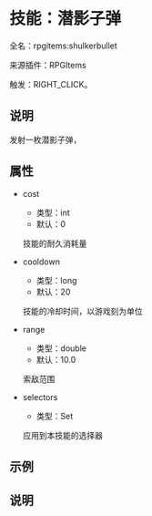 # 技能：潜影子弹

<!-- 本文件是通过游戏内 `/rpgitem gen-wiki` 命令生成的。 -->
<!-- 请只在对应的 "beginCustomXXXX" 与 "endCustomXXXX" 间编辑。  -->
<!-- 如果您想修改技能或其属性的描述， -->
<!-- 请修改 "resources/lang/zh_CN.yml" 中对应的项。 -->

全名：rpgitems:shulkerbullet

来源插件：RPGItems

触发：RIGHT_CLICK。

<!-- beginCustomHeader -->
<!-- endCustomHeader -->

## 说明

发射一枚潜影子弹，
<!-- beginCustomDescription -->
<!-- endCustomDescription -->

## 属性

* cost

  * 类型：int
  * 默认：0

  技能的耐久消耗量

* cooldown

  * 类型：long
  * 默认：20

  技能的冷却时间，以游戏刻为单位

* range

  * 类型：double
  * 默认：10.0

  索敌范围

* selectors

  * 类型：Set<String>

  应用到本技能的选择器


<!-- beginCustomProperties -->
<!-- endCustomProperties -->

## 示例

<!-- beginCustomExample -->
<!-- endCustomExample -->

## 说明

<!-- beginCustomNote -->
<!-- endCustomNote -->